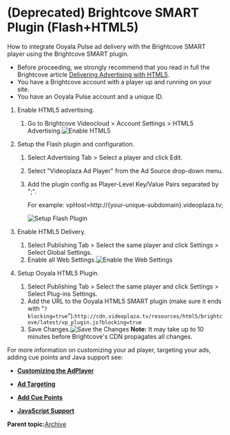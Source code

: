 # \(Deprecated\) Brightcove SMART Plugin \(Flash+HTML5\)

How to integrate Ooyala Pulse ad delivery with the Brightcove SMART player using the Brightcove SMART plugin.

-   Before proceeding, we strongly recommend that you read in full the Brightcove article [Delivering Advertising with HTML5](http://support.brightcove.com/en/video-cloud/docs/delivering-advertising-html5).
-   You have a Brightcove account with a player up and running on your site.
-   You have an Ooyala Pulse account and a unique ID.

1.  Enable HTML5 advertising.
    1.  Go to Brightcove Videocloud \> Account Settings \> HTML5 Advertising.![Enable HTML5](../../image/enable_html5.jpg)
2.  Setup the Flash plugin and configuration.
    1.  Select Advertising Tab \> Select a player and click Edit.
    2.  Select "Videoplaza Ad Player" from the Ad Source drop-down menu.
    3.  Add the plugin config as Player-Level Key/Value Pairs separated by ";".

        For example: vpHost=http://\{your-unique-subdomain\}.videoplaza.tv;

        ![Setup Flash Plugin](../../image/setup_vp_flash_plugin.png)

3.  Enable HTML5 Delivery.
    1.  Select Publishing Tab \> Select the same player and click Settings \> Select Global Settings.
    2.  Enable all Web Settings.![Enable the Web Settings](../../image/highlight_enabling.png)
4.  Setup Ooyala HTML5 Plugin.

    1.  Select Publishing Tab \> Select the same player and click Settings \> Select Plug-ins Settings.
    2.  Add the URL to the Ooyala HTML5 SMART plugin \(make sure it ends with "`?blocking=true`"\).`http://cdn.videoplaza.tv/resources/html5/brightcove/latest/vp_plugin.js?blocking=true`
    3.  Save Changes.![Save the Changes](../../image/save_changes.png)
    **Note:** It may take up to 10 minutes before Brightcove's CDN propagates all changes.


For more information on customizing your ad player, targeting your ads, adding cue points and Java support see:

-   **[Customizing the AdPlayer](../../../oadtech/ad_serving/dg/plugin_bc_smart_customizing_adplayer_deprecated.md)**  

-   **[Ad Targeting](../../../oadtech/ad_serving/dg/plugin_bc_smart_targeting_deprecated.md)**  

-   **[Add Cue Points](../../../oadtech/ad_serving/dg/plugin_bc_smart_add_cuepoint_deprecated.md)**  

-   **[JavaScript Support](../../../oadtech/ad_serving/dg/plugin_bc_smart_java_support_deprecated.md)**  


**Parent topic:**[Archive](../../../oadtech/ad_serving/dg/ad_serving_toolkit_archive.md)

